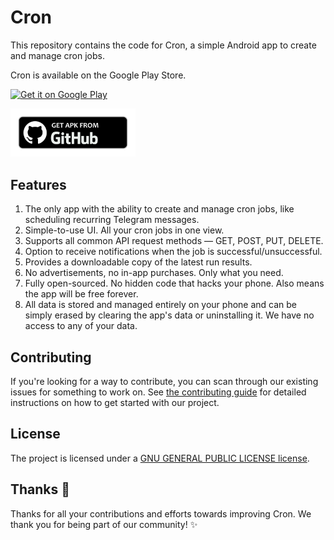 # Cron

This repository contains the code for Cron, a simple Android app to create and manage cron jobs.

Cron is available on the Google Play Store.

<a href='https://play.google.com/store/apps/details?id=com.huishun.cronjobs'><img alt='Get it on Google Play' src='https://play.google.com/intl/en_us/badges/static/images/badges/en_badge_web_generic.png' width=200/></a>

<a href="https://github.com/huishun98/Cron/releases/latest"><img src="assets/download-from-github.png" alt="Get APK from Github" width="200"/></a>

## Features

1. The only app with the ability to create and manage cron jobs, like scheduling recurring Telegram messages.
2. Simple-to-use UI. All your cron jobs in one view.
3. Supports all common API request methods — GET, POST, PUT, DELETE.
4. Option to receive notifications when the job is successful/unsuccessful.
5. Provides a downloadable copy of the latest run results.
6. No advertisements, no in-app purchases. Only what you need.
7. Fully open-sourced. No hidden code that hacks your phone. Also means the app will be free forever.
8. All data is stored and managed entirely on your phone and can be simply erased by clearing the app's data or uninstalling it. We have no access to any of your data.

## Contributing

If you're looking for a way to contribute, you can scan through our existing issues for something to work on. See [the contributing guide](./CONTRIBUTING.md) for detailed instructions on how to get started with our project.

## License

The project is licensed under a [GNU GENERAL PUBLIC LICENSE license](./LICENSE).

## Thanks :blue_heart:

Thanks for all your contributions and efforts towards improving Cron. We thank you for being part of our community! :sparkles: